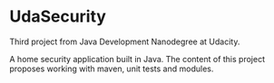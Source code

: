 # UdaSecurity

Third project from Java Development Nanodegree at Udacity.

A home security application built in Java.
The content of this project proposes working with maven, unit tests and modules.